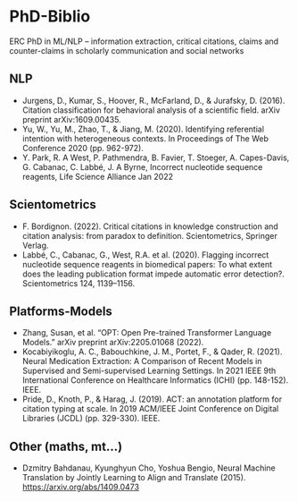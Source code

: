 # PhD-Biblio
ERC PhD in ML/NLP – information extraction, critical citations, claims and counter-claims in scholarly communication and social networks

## NLP
  
- Jurgens, D., Kumar, S., Hoover, R., McFarland, D., & Jurafsky, D. (2016). Citation classification for behavioral analysis of a scientific field. arXiv preprint arXiv:1609.00435.
- Yu, W., Yu, M., Zhao, T., & Jiang, M. (2020). Identifying referential intention with heterogeneous contexts. In Proceedings of The Web Conference 2020 (pp. 962-972).
- Y. Park, R. A West, P. Pathmendra, B. Favier, T. Stoeger, A. Capes-Davis, G. Cabanac, C. Labbé, J. A Byrne, Incorrect nucleotide sequence reagents, Life Science Alliance Jan 2022


## Scientometrics 

-  F. Bordignon. (2022). Critical citations in knowledge construction and citation analysis: from paradox to definition. Scientometrics, Springer Verlag.
-  Labbé, C., Cabanac, G., West, R.A. et al. (2020). Flagging incorrect nucleotide sequence reagents in biomedical papers: To what extent does the leading publication format impede automatic error detection?. Scientometrics 124, 1139–1156.

## Platforms-Models 

- Zhang, Susan, et al. “OPT: Open Pre-trained Transformer Language Models.” arXiv preprint arXiv:2205.01068 (2022).
- Kocabiyikoglu, A. C., Babouchkine, J. M., Portet, F., & Qader, R. (2021). Neural Medication Extraction: A Comparison of Recent Models in Supervised and Semi-supervised Learning Settings. In 2021 IEEE 9th International Conference on Healthcare Informatics (ICHI) (pp. 148-152). IEEE.
- Pride, D., Knoth, P., & Harag, J. (2019). ACT: an annotation platform for citation typing at scale. In 2019 ACM/IEEE Joint Conference on Digital Libraries (JCDL)
(pp. 329-330). IEEE.

## Other (maths, mt...)

- Dzmitry Bahdanau, Kyunghyun Cho, Yoshua Bengio, Neural Machine Translation by Jointly Learning to Align and Translate (2015). https://arxiv.org/abs/1409.0473

